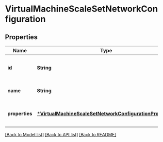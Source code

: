 # VirtualMachineScaleSetNetworkConfiguration


## Properties
Name | Type | Description | Notes
------------ | ------------- | ------------- | -------------
**id** | **String** | Resource Id | [optional] [default to nothing]
**name** | **String** | The network configuration name. | [default to nothing]
**properties** | [***VirtualMachineScaleSetNetworkConfigurationProperties**](VirtualMachineScaleSetNetworkConfigurationProperties.md) |  | [optional] [default to nothing]


[[Back to Model list]](../README.md#models) [[Back to API list]](../README.md#api-endpoints) [[Back to README]](../README.md)


